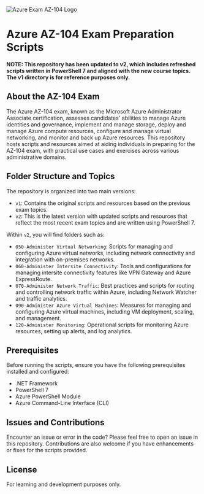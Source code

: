 ![Azure Exam AZ-104 Logo](https://res.cloudinary.com/kodekloud/image/upload/v1698643790/webflow/631f022194d7ef36d9303cbb_Horizontal.svg)

# Azure AZ-104 Exam Preparation Scripts



**NOTE: This repository has been updated to v2, which includes refreshed scripts written in PowerShell 7 and aligned with the new course topics. The v1 directory is for reference purposes only.**

## About the AZ-104 Exam
The Azure AZ-104 exam, known as the Microsoft Azure Administrator Associate certification, assesses candidates' abilities to manage Azure identities and governance, implement and manage storage, deploy and manage Azure compute resources, configure and manage virtual networking, and monitor and back up Azure resources. This repository hosts scripts and resources aimed at aiding individuals in preparing for the AZ-104 exam, with practical use cases and exercises across various administrative domains.

## Folder Structure and Topics

The repository is organized into two main versions:

- `v1`: Contains the original scripts and resources based on the previous exam topics.
- `v2`: This is the latest version with updated scripts and resources that reflect the most recent exam topics and are written using PowerShell 7.

Within `v2`, you will find folders such as:

- `050-Administer Virtual Networking`: Scripts for managing and configuring Azure virtual networks, including network connectivity and integration with on-premises networks.
- `060-Administer Intersite Connectivity`: Tools and configurations for managing intersite connectivity features like VPN Gateway and Azure ExpressRoute.
- `070-Administer Network Traffic`: Best practices and scripts for routing and controlling network traffic within Azure, including Network Watcher and traffic analytics.
- `090-Administer Azure Virtual Machines`: Measures for managing and configuring Azure virtual machines, including VM deployment, scaling, and management.
- `120-Administer Monitoring`: Operational scripts for monitoring Azure resources, setting up alerts, and log analytics.

## Prerequisites

Before running the scripts, ensure you have the following prerequisites installed and configured:

- .NET Framework
- PowerShell 7
- Azure PowerShell Module
- Azure Command-Line Interface (CLI)

## Issues and Contributions

Encounter an issue or error in the code? Please feel free to open an issue in this repository. Contributions are also welcome if you have enhancements or fixes for the scripts provided.

## License

For learning and development purposes only.
